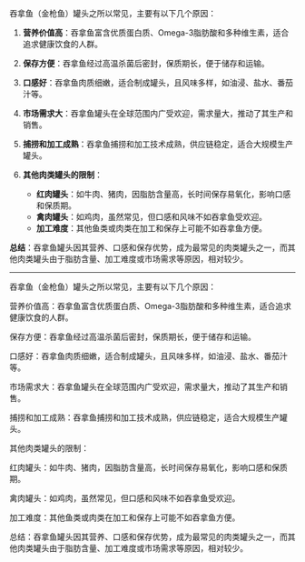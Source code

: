 吞拿鱼（金枪鱼）罐头之所以常见，主要有以下几个原因：

1. **营养价值高**：吞拿鱼富含优质蛋白质、Omega-3脂肪酸和多种维生素，适合追求健康饮食的人群。

2. **保存方便**：吞拿鱼经过高温杀菌后密封，保质期长，便于储存和运输。

3. **口感好**：吞拿鱼肉质细嫩，适合制成罐头，且风味多样，如油浸、盐水、番茄汁等。

4. **市场需求大**：吞拿鱼罐头在全球范围内广受欢迎，需求量大，推动了其生产和销售。

5. **捕捞和加工成熟**：吞拿鱼捕捞和加工技术成熟，供应链稳定，适合大规模生产罐头。

6. **其他肉类罐头的限制**：
   - **红肉罐头**：如牛肉、猪肉，因脂肪含量高，长时间保存易氧化，影响口感和保质期。
   - **禽肉罐头**：如鸡肉，虽然常见，但口感和风味不如吞拿鱼受欢迎。
   - **加工难度**：其他鱼类或肉类在加工和保存上可能不如吞拿鱼方便。

**总结**：吞拿鱼罐头因其营养、口感和保存优势，成为最常见的肉类罐头之一，而其他肉类罐头由于脂肪含量、加工难度或市场需求等原因，相对较少。

---

吞拿鱼（金枪鱼）罐头之所以常见，主要有以下几个原因：

营养价值高：吞拿鱼富含优质蛋白质、Omega-3脂肪酸和多种维生素，适合追求健康饮食的人群。

保存方便：吞拿鱼经过高温杀菌后密封，保质期长，便于储存和运输。

口感好：吞拿鱼肉质细嫩，适合制成罐头，且风味多样，如油浸、盐水、番茄汁等。

市场需求大：吞拿鱼罐头在全球范围内广受欢迎，需求量大，推动了其生产和销售。

捕捞和加工成熟：吞拿鱼捕捞和加工技术成熟，供应链稳定，适合大规模生产罐头。

其他肉类罐头的限制：

红肉罐头：如牛肉、猪肉，因脂肪含量高，长时间保存易氧化，影响口感和保质期。

禽肉罐头：如鸡肉，虽然常见，但口感和风味不如吞拿鱼受欢迎。

加工难度：其他鱼类或肉类在加工和保存上可能不如吞拿鱼方便。

总结：吞拿鱼罐头因其营养、口感和保存优势，成为最常见的肉类罐头之一，而其他肉类罐头由于脂肪含量、加工难度或市场需求等原因，相对较少。